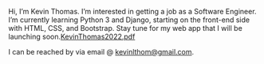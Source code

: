 Hi, I’m Kevin Thomas. I’m interested in getting a job as a Software Engineer.
I’m currently learning Python 3 and Django, starting on the front-end side with HTML, CSS, and Bootstrap. 
Stay tune for my web app that I will be launching soon.[KevinThomas2022.pdf](https://github.com/kevothom/kevothom/files/10405518/KevinThomas2022.pdf)

I can be reached by via email @ kevinlthom@gmail.com.
